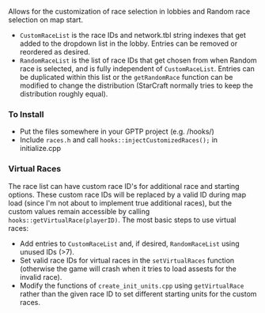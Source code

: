 Allows for the customization of race selection in lobbies and Random race selection on map start.

- `CustomRaceList` is the race IDs and network.tbl string indexes that get added to the dropdown list in the lobby. Entries can be removed or reordered as desired.
- `RandomRaceList` is the list of race IDs that get chosen from when Random race is selected, and is fully independent of `CustomRaceList`. Entries can be duplicated within this list or the `getRandomRace` function can be modified to change the distribution (StarCraft normally tries to keep the distribution roughly equal).

### To Install
- Put the files somewhere in your GPTP project (e.g. \/hooks\/)
- Include `races.h` and call `hooks::injectCustomizedRaces();` in initialize.cpp


### Virtual Races
The race list can have custom race ID's for additional race and starting options. These custom race IDs will be replaced by a valid ID during map load (since I'm not about to implement true additional races), but the custom values remain accessible by calling `hooks::getVirtualRace(playerID)`.
The most basic steps to use virtual races:
- Add entries to `CustomRaceList` and, if desired, `RandomRaceList` using unused IDs (>7).
- Set valid race IDs for virtual races in the `setVirtualRaces` function (otherwise the game will crash when it tries to load assests for the invalid race).
- Modify the functions of `create_init_units.cpp` using `getVirtualRace` rather than the given race ID to set different starting units for the custom races.
